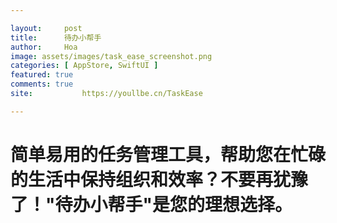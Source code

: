 ```yaml
---

layout:     post
title:      待办小帮手
author:     Hoa
image: assets/images/task_ease_screenshot.png
categories: [ AppStore, SwiftUI ]
featured: true
comments: true
site: 			https://youllbe.cn/TaskEase

---
```

# 简单易用的任务管理工具，帮助您在忙碌的生活中保持组织和效率？不要再犹豫了！"待办小帮手"是您的理想选择。
